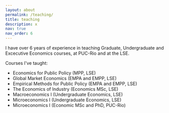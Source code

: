 ```yaml
---
layout: about
permalink: /teaching/
title: teaching
description: x
nav: true
nav_order: 6
---
```


I have over 6 years of experience in teaching Graduate, Undergraduate and Excecutive Economics courses, at PUC-Rio and at the LSE.

Courses I've taught:

- Economics for Public Policy (MPP, LSE)
- Global Market Economics (EMPA and EMPP, LSE)
- Empirical Methods for Public Policy (EMPA and EMPP, LSE)
- The Economics of Industry (Economics MSc, LSE)
- Macroeconomics I (Undergraduate Economics, LSE)
- Microeconomics I (Undergraduate Economics, LSE)
- Microeconomics I (Economic MSc and PhD, PUC-Rio)
